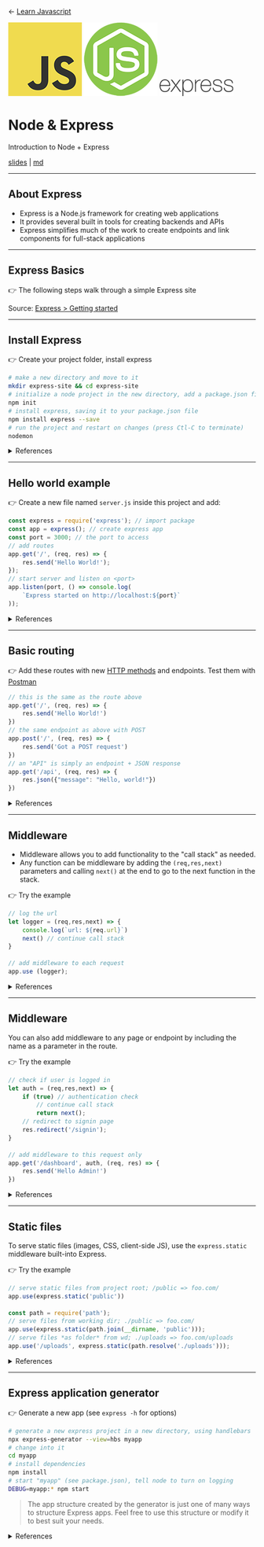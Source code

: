 <!-- paginate: true -->

← [Learn Javascript](../../)

<a href="../../"><img width="150" src="../../assets/img/logos/logo-javascript-150w.png"></a> <a href="../../"><img width="150" src="../../assets/img/logos/logo-node-ltgreen-150w.png"></a> <a href="../../"><img width="150" src="../../assets/img/logos/logo-express-200w.png"></a>

# Node & Express 

Introduction to Node + Express

<span class="slides-small"><a href="slides.html">slides</a> | <a href="node-express.md">md</a></span>

<!--
Presentation comments ...
-->





---

## About Express

- Express is a Node.js framework for creating web applications
- It provides several built in tools for creating backends and APIs
- Express simplifies much of the work to create endpoints and link components for full-stack applications


---

## Express Basics

👉 The following steps walk through a simple Express site 

Source: [Express > Getting started](https://expressjs.com/en/starter/installing.html)





---

## Install Express 

👉 Create your project folder, install express

```bash
# make a new directory and move to it
mkdir express-site && cd express-site  
# initialize a node project in the new directory, add a package.json file
npm init                               
# install express, saving it to your package.json file
npm install express --save 
# run the project and restart on changes (press Ctl-C to terminate)
nodemon                 
```

<details class="caption slides-small">
<summary>References</summary>

Source: [Getting started > Install express](https://expressjs.com/en/starter/installing.html)

</details>


---

## Hello world example

👉 Create a new file named `server.js` inside this project and add:

```js
const express = require('express'); // import package
const app = express(); // create express app
const port = 3000; // the port to access
// add routes
app.get('/', (req, res) => {
	res.send('Hello World!');
});
// start server and listen on <port>
app.listen(port, () => console.log(
	`Express started on http://localhost:${port}`
));
```

<details class="caption slides-small">
<summary>References</summary>

Source: [Getting started > Hello world example](https://expressjs.com/en/starter/hello-world.html)
See also: [Brown](https://www.oreilly.com/library/view/web-development-with/9781492053507/) Ch3 Saving Time with Express (21-30) & Ch4 Tidying Up (31–39)

</details>





---

## Basic routing

👉 Add these routes with new [HTTP methods](https://www.w3schools.com/tags/ref_httpmethods.asp) and endpoints. Test them with [Postman](https://www.postman.com/)

```js
// this is the same as the route above
app.get('/', (req, res) => {
	res.send('Hello World!')
})
// the same endpoint as above with POST
app.post('/', (req, res) => {
	res.send('Got a POST request')
})
// an "API" is simply an endpoint + JSON response
app.get('/api', (req, res) => {
	res.json({"message": "Hello, world!"})
})
```

<details class="caption slides-small">
<summary>References</summary>

Source: [Getting started > Basic routing](https://expressjs.com/en/starter/basic-routing.html)

</details>






---

## Middleware 

<div class="twocolumn1x2">
<div class="col">

- Middleware allows you to add functionality to the "call stack" as needed.
- Any function can be middleware by adding the `(req,res,next)` parameters and calling `next()` at the end to go to the next function in the stack.

</div>
<div class="col">

👉 Try the example

```js
// log the url
let logger = (req,res,next) => {
	console.log(`url: ${req.url}`)		
	next() // continue call stack
}

// add middleware to each request
app.use (logger);
```

</div>
</div>

<details class="caption slides-small">
<summary>References</summary>

Source: [Guide > Writing middleware](https://expressjs.com/en/guide/writing-middleware.html)
See also: [Brown](https://www.oreilly.com/library/view/web-development-with/9781492053507/) Ch10 Middleware (113-120)

</details>






---

## Middleware 

<div class="twocolumn1x2">
<div class="col">

You can also add middleware to any page or endpoint by including the name as a parameter in the route.

</div>
<div class="col">

👉 Try the example

```js
// check if user is logged in
let auth = (req,res,next) => {
	if (true) // authentication check
		// continue call stack
		return next(); 
	// redirect to signin page	
	res.redirect('/signin');
}

// add middleware to this request only 
app.get('/dashboard', auth, (req, res) => {
	res.send('Hello Admin!')
})
```

</div>
</div>


<details class="caption slides-small">
<summary>References</summary>

Source: [Guide > Writing middleware](https://expressjs.com/en/guide/writing-middleware.html)
See also: [Brown](https://www.oreilly.com/library/view/web-development-with/9781492053507/) Ch10 Middleware (113-120)

</details>






---

## Static files

To serve static files (images, CSS, client-side JS), use the `express.static` middleware built-into Express.

👉 Try the example

```js
// serve static files from project root; /public => foo.com/
app.use(express.static('public'))

const path = require('path');
// serve files from working dir; ./public => foo.com/
app.use(express.static(path.join(__dirname, 'public')));
// serve files *as folder* from wd; ./uploads => foo.com/uploads
app.use('/uploads', express.static(path.resolve('./uploads')));
```

<details class="caption slides-small">
<summary>References</summary>

Source [Getting started > Static files](https://expressjs.com/en/starter/static-files.html)
See also: [Brown](https://www.oreilly.com/library/view/web-development-with/9781492053507/) Ch17 Static Content (215-221)

</details>







---

## Express application generator

👉 Generate a new app (see `express -h` for options)

```bash
# generate a new express project in a new directory, using handlebars
npx express-generator --view=hbs myapp
# change into it
cd myapp
# install dependencies
npm install
# start "myapp" (see package.json), tell node to turn on logging
DEBUG=myapp:* npm start
```

> The app structure created by the generator is just one of many ways to structure Express apps. Feel free to use this structure or modify it to best suit your needs.

<details class="caption slides-small">
<summary>References</summary>

Source: [Getting started > Express application generator](https://expressjs.com/en/starter/generator.html)

</details>






<!-- 

---

## Use modules for organization

```js

```

<details class="caption slides-small">
<summary>References</summary>

- w3schools [modules](https://www.w3schools.com/nodejs/nodejs_modules.asp), [http module](https://www.w3schools.com/nodejs/nodejs_http.asp), [file system module](https://www.w3schools.com/nodejs/nodejs_filesystem.asp), [url module](https://www.w3schools.com/nodejs/nodejs_url.asp)

</details>






---

## Testing

**Overview**: How to use linters and write unit and integration tests

```js
// 1. add and use custom module
const fortune = require('./lib/fortune');
app.get('/about', (req, res) => {
	res.render('about', { fortune: fortune.getFortune() });
});

// 2.
```

#### Homework

- [Brown](https://www.oreilly.com/library/view/web-development-with/9781492053507/):
	- Ch5 Quality Assurance (41–58)
- Exercise: Add testing to Meadowlark Website




---

## Requests and Templating

**Overview**: How to ... Express request, response, Handlebars, MVC

```js
const tours = [
	{ id: 0, name: 'Hood River', price: 99.99 },
	{ id: 1, name: 'Oregon Coast', price: 149.95 },
];
app.get ('/api/tours', (req, res) => res.json(tours));
```

- Lecture: [Node, Express, Handlebars, Heroku - Part 1 - Set up a node express project template
](https://docs.google.com/presentation/d/17bIeMMJnZQy-tb3GLhMC3JuTfcgMEOqnK4WsCt52CLM/edit#slide=id.gafb807d421_0_39)
- Demo: [omundy/sample-node-express-cat-api](https://github.com/omundy/sample-node-express-cat-api) and ~~[live demo](https://sample-node-express-template.herokuapp.com/)~~


#### Homework

- [Brown](https://www.oreilly.com/library/view/web-development-with/9781492053507/)
	- Ch6 Request and Response (59-72)
	- Ch7 Templating with Handlebars (73-88)





---

## Forms and Sessions

**Overview**: How to ... Express web forms, sessions

```js
app.get ( '/newsletter', handlers.newsletter );
app.post ( '/api/newsletter-signup', handlers.api.newsletterSignup );
```

- Lecture: [Node, Express, Handlebars, Heroku - Part 2 - Use API data, add a frontend](https://docs.google.com/presentation/d/17bIeMMJnZQy-tb3GLhMC3JuTfcgMEOqnK4WsCt52CLM/edit#slide=id.gbcac1199e9_0_15)
- Demo: [omundy/sample-node-express-username-generator](https://github.com/omundy/sample-node-express-username-generator) and [live demo](https://sample-node-express-username.herokuapp.com/)

#### Homework

- [Brown](https://www.oreilly.com/library/view/web-development-with/9781492053507/) Ch8 Form Handling (89-100) & Ch9 Cookies and Sessions (103-112)










---

![node logo](../../assets/img/logos/logo-node-ltgreen-75w.png) &nbsp; ![express logo](../../assets/img/logos/logo-express-200w.png)

# Node Express Part.2
Using Node, Express for server-side, desktop, and mobile application development



---

## Express and databases

**Overview**: How to ...

```js
const mongoose = require ( 'mongoose' );
const { connectionString } = credentials.mongo;
mongoose.connect ( connectionString );

```



#### Homework

- [Brown](https://www.oreilly.com/library/view/web-development-with/9781492053507/) Ch13 Persistence (147-172)

#### Review

- [MVC](https://en.wikipedia.org/wiki/Model%E2%80%93view%E2%80%93controller), [Revealing Module](https://gist.github.com/zcaceres/bb0eec99c02dda6aac0e041d0d4d7bf2#file-revealing-module-pattern-md), and other [Javascript Design Patterns](https://addyosmani.com/resources/essentialjsdesignpatterns/book/)






---

## Advanced routing


```js
app.get ( '/user(name)?', ( req, res ) => res.render ( 'user' ));
app.get ( '/staff/:name', ( req, res ) => {
	const info = staff [ req.params.name ];
	if ( !info ) return next (); // will eventually fall through to 404
	res.render ( 'staff', info );
});
```

<details class="caption slides-small">
<summary>References</summary>

- [Brown](https://www.oreilly.com/library/view/web-development-with/9781492053507/) Ch14 Routing (173-184) & Ch15 REST APIs and JSON (185-192)

</details>










---

## Express SPAs

**Overview**: How to ...

```js
import React from 'react';

// ...
```


<details class="caption slides-small">
<summary>References</summary>

- [Brown](https://www.oreilly.com/library/view/web-development-with/9781492053507/) Ch16 Single-Page Applications (193-212)

</details>



---

## Production

<details class="caption slides-small">
<summary>References</summary>

- [Brown](https://www.oreilly.com/library/view/web-development-with/9781492053507/) Ch11 Sending Email (121-131) & Ch12 Production Concerns (133-145)

</details>




---

## Express security, APIs

**Overview**: How to ...

```js
const passport = require ( 'passport' );
const db = require ( '../db' );

// ...
```


#### Homework

- [Brown](https://www.oreilly.com/library/view/web-development-with/9781492053507/)
	- Ch18 Security (223-248)
	- Ch19 Third Party APIs (249-263)







---

## Express debugging, production

**Overview**: How to ...

```bash
node inspect index.js
```

#### Homework

- [Brown](https://www.oreilly.com/library/view/web-development-with/9781492053507/)
	- Ch20 Debugging (265-275)
	- Ch21 Going Live (277-288) - https://heroku.com/
	- Ch22 Maintenance (291-300) -->
